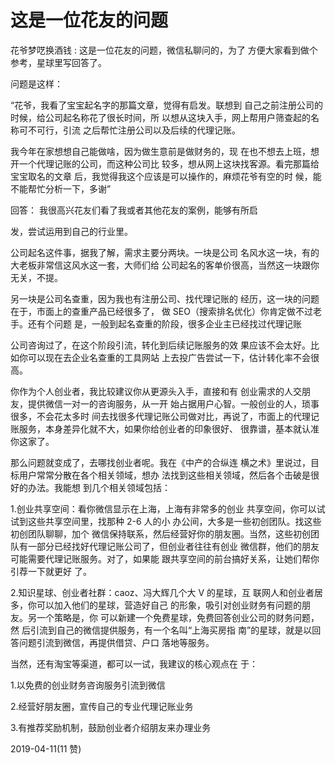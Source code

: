 # 这是一位花友的问题

花爷梦呓换酒钱 : 这是一位花友的问题，微信私聊问的，为了 方便大家看到做个参考，星球里写回答了。

问题是这样：

“花爷，我看了宝宝起名字的那篇文章，觉得有启发。联想到 自己之前注册公司的时候，给公司起名称花了很长时间，所 以想从这块入手，网上帮用户筛查起的名称可不可行，引流 之后帮忙注册公司以及后续的代理记账。

我今年在家想想自己能做啥，因为做生意前是做财务的，现 在也不想去上班，想开一个代理记账的公司，而这种公司比 较多，想从网上这块找客源。看完那篇给宝宝取名的文章 后，我觉得我这个应该是可以操作的，麻烦花爷有空的时 候，能不能帮忙分析一下，多谢”

回答： 我很高兴花友们看了我或者其他花友的案例，能够有所启

发，尝试运用到自己的行业里。

公司起名这件事，据我了解，需求主要分两块。一块是公司 名风水这一块，有的大老板非常信这风水这一套，大师们给 公司起名的客单价很高，当然这一块跟你无关，不提。

另一块是公司名查重，因为我也有注册公司、找代理记账的 经历，这一块的问题在于，市面上的查重产品已经很多了， 做 SEO（搜索排名优化）你肯定做不过老手。还有个问题 是，一般到起名查重的阶段，很多企业主已经找过代理记账

公司咨询过了，在这个阶段引流，转化到后续记账服务的效 果应该不会太好。比如你可以现在去企业名查重的工具网站 上去投广告尝试一下，估计转化率不会很高。

你作为个人创业者，我比较建议你从更源头入手，直接和有 创业需求的人交朋友，提供微信一对一的咨询服务，从一开 始占据用户心智。一般创业的人，琐事很多，不会花太多时 间去找很多代理记账公司做对比，再说了，市面上的代理记 账服务，本身差异化就不大，如果你给创业者的印象很好、 很靠谱，基本就认准你这家了。

那么问题就变成了，去哪找创业者呢。我在《中产的合纵连 横之术》里说过，目标用户常常分散在各个相关领域，想办 法找到这些相关领域，然后各个击破是很好的办法。我能想 到几个相关领域包括：

1.创业共享空间：看你微信显示在上海，上海有非常多的创业 共享空间，你可以试试到这些共享空间里，找那种 2-6 人的小 办公间，大多是一些初创团队。找这些初创团队聊聊，加个 微信保持联系，然后经营好你的朋友圈。当然，这些初创团 队有一部分已经找好代理记账公司了，但创业者往往有创业 微信群，他们的朋友可能需要代理记账服务。对了，如果能 跟共享空间的前台搞好关系，让她们帮你引荐一下就更好 了。

2.知识星球、创业者社群：caoz、冯大辉几个大 V 的星球，互 联网人和创业者居多，你可以加入他们的星球，营造好自己 的形象，吸引对创业财务有问题的朋友。另一个策略是，你 可以新建一个免费星球，免费回答创业公司的财务问题，然 后引流到自己的微信提供服务，有一个名叫“上海买房指 南”的星球，就是以回答问题引流到微信，再提供借贷、户口 落地等服务。

当然，还有淘宝等渠道，都可以一试，我建议的核心观点在 于：

1.以免费的创业财务咨询服务引流到微信

2.经营好朋友圈，宣传自己的专业代理记账业务

3.有推荐奖励机制，鼓励创业者介绍朋友来办理业务

2019-04-11(11 赞)